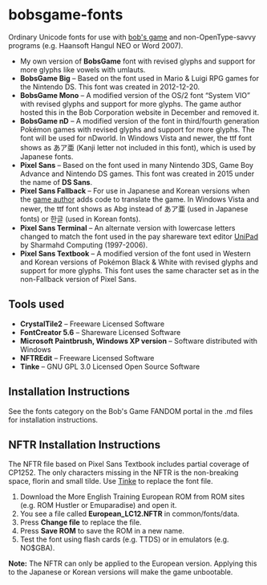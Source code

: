 # bobsgame-fonts
Ordinary Unicode fonts for use with [bob's game](https://github.com/bobsgame/bobsgame) and non-OpenType-savvy programs (e.g. Haansoft Hangul NEO or Word 2007).
* My own version of **BobsGame** font with revised glyphs and support for more glyphs like vowels with umlauts.
* **BobsGame Big** – Based on the font used in Mario & Luigi RPG games for the Nintendo DS. This font was created in 2012-12-20.
* **BobsGame Mono** – A modified version of the OS/2 font “System VIO” with revised glyphs and support for more glyphs. The game author hosted this in the Bob Corporation website in December and removed it.
* **BobsGame nD** – A modified version of the font in third/fourth generation Pokémon games with revised glyphs and support for more glyphs. The font will be used for nDworld. In Windows Vista and newer, the ttf font shows as あア亜 (Kanji letter not included in this font), which is used by Japanese fonts.
* **Pixel Sans** – Based on the font used in many Nintendo 3DS, Game Boy Advance and Nintendo DS games. This font was created in 2015 under the name of **DS Sans**.
* **Pixel Sans Fallback** – For use in Japanese and Korean versions when the [game author](https://github.com/robertpelloni) adds code to translate the game. In Windows Vista and newer, the ttf font shows as Abg instead of あア亜 (used in Japanese fonts) or 한글 (used in Korean fonts).
* **Pixel Sans Terminal** – An alternate version with lowercase letters changed to match the font used in the pay shareware text editor [UniPad](http://www.unipad.org/) by Sharmahd Computing (1997-2006).
* **Pixel Sans Textbook** – A modified version of the font used in Western and Korean versions of Pokémon Black & White with revised glyphs and support for more glyphs. This font uses the same character set as in the non-Fallback version of Pixel Sans.

## Tools used
* **CrystalTile2** – Freeware Licensed Software
* **FontCreator 5.6** – Shareware Licensed Software
* **Microsoft Paintbrush, Windows XP version** – Software distributed with Windows
* **NFTREdit** – Freeware Licensed Software
* **Tinke** – GNU GPL 3.0 Licensed Open Source Software

## Installation Instructions
See the fonts category on the Bob's Game FANDOM portal in the .md files for installation instructions.

## NFTR Installation Instructions
The NFTR file based on Pixel Sans Textbook includes partial coverage of CP1252. The only characters missing in the NFTR is the non-breaking space, florin and small tilde. Use [Tinke](https://github.com/pleonex/tinke) to replace the font file.
1. Download the More English Training European ROM from ROM sites (e.g. ROM Hustler or Emuparadise) and open it.
2. You see a file called **European_LC12.NFTR** in common/fonts/data.
3. Press **Change file** to replace the file.
4. Press **Save ROM** to save the ROM in a new name.
5. Test the font using flash cards (e.g. TTDS) or in emulators (e.g. NO$GBA).

**Note:** The NFTR can only be applied to the European version. Applying this to the Japanese or Korean versions will make the game unbootable.
